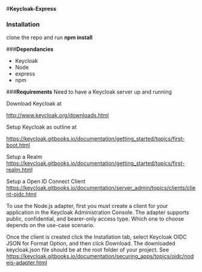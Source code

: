 
#**Keycloak-Express**

### Installation

clone the repo and run **npm install**

###**Dependancies**
- Keycloak
- Node
- express
- npm 

###**Requirements** 
Need to have a Keycloak server up and running

Download Keycloak at 

http://www.keycloak.org/downloads.html

Setup Keycloak as outline at 

https://keycloak.gitbooks.io/documentation/getting_started/topics/first-boot.html

Setup a Realm
https://keycloak.gitbooks.io/documentation/getting_started/topics/first-realm.html

Setup a Open ID Connect Client
https://keycloak.gitbooks.io/documentation/server_admin/topics/clients/client-oidc.html


To use the Node.js adapter, first you must create a client for your application in the Keycloak Administration Console. The adapter supports public, confidential, and bearer-only access type. Which one to choose depends on the use-case scenario.

Once the client is created click the Installation tab, select Keycloak OIDC JSON for Format Option, and then click Download. The downloaded keycloak.json file should be at the root folder of your project.
See 
https://keycloak.gitbooks.io/documentation/securing_apps/topics/oidc/nodejs-adapter.html